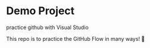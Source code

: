 # Demo Project
practice github with Visual Studio

This repo is to practice the GitHub Flow in many ways! :clap:
